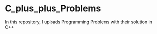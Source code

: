 # C_plus_plus_Problems
In this repository, I uploads Programming Problems with their solution in C++ 
